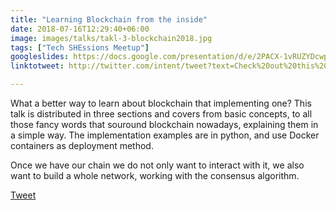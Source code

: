 ```yaml
---
title: "Learning Blockchain from the inside"
date: 2018-07-16T12:29:40+06:00
image: images/talks/takl-3-blockchain2018.jpg
tags: ["Tech SHEssions Meetup"]
googleslides: https://docs.google.com/presentation/d/e/2PACX-1vRUZYDcwpR8PLuPDKeUpBDMLyojuijQIrzqhZRb_TMAYP4oEGHaM5E0P-KNPkw6WC9qy4aCFeO1Fv9m/embed?start=false&loop=false&delayms=3000
linktotweet: http://twitter.com/intent/tweet?text=Check%20out%20this%20talk:%20“Learning%20Blockchain%20from%20the%20inside”%20by%20%40beatrizmrg%20%23blockchain%20%23techshessions&url=https://b3a.dev/talks/techshessionsmeetup-jul-2018/

---
```

What a better way to learn about blockchain that implementing one? This talk is distributed in three sections and covers from basic concepts, to all those fancy words that souround blockchain nowadays, explaining them in a simple way. The implementation examples are in python, and use Docker containers as deployment method. 

Once we have our chain we do not only want to interact with it, we also want to build a whole network, working with the consensus algorithm.
<div class="blog-content singleiconp">
    <a href="http://twitter.com/intent/tweet?text=Check%20out%20this%20talk:%20“Learning%20Blockchain%20from%20the%20inside”%20by%20%40beatrizmrg%20%23blockchain%20%23techshessions&url=https://b3a.dev/talks/techshessionsmeetup-jul-2018/" target="_blank" class="talklisticons btn btn-dafault btn-details hvr-bounce-to-right"><i class="ion-social-twitter"></i> Tweet</a>
</div>


<br/>
<br/>
